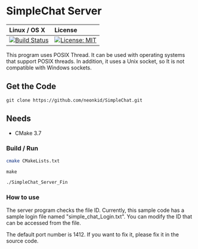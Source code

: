 # SimpleChat Server



| Linux / OS X                             | License                                  |
| :--------------------------------------- | :--------------------------------------- |
| [![Build Status](https://travis-ci.org/NEONKID/SimpleChat.svg?branch=master)](https://travis-ci.org/NEONKID/SimpleChat) |[![License: MIT](https://img.shields.io/badge/License-MIT-yellow.svg)](https://opensource.org/licenses/MIT) |


This program uses POSIX Thread.  It can be used with operating systems that support POSIX threads.
In addition, it uses a Unix socket, so It is not compatible with Windows sockets.



## Get the Code

```
git clone https://github.com/neonkid/SimpleChat.git
```



## Needs

- CMake 3.7



### Build / Run

```bash
cmake CMakeLists.txt
```

```
make
```

```
./SimpleChat_Server_Fin
```



### How to use

The server program checks the file ID. Currently, this sample code has a sample login file named "simple_chat_Login.txt". You can modify the ID that can be accessed from the file.

The default port number is 1412. If you want to fix it, please fix it in the source code.